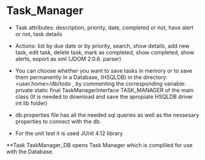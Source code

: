 # Task_Manager

- Task attributes: description, priority, date, completed or not, have alert or not, task details

- Actions: list by due date or by priority, search, show details, add new task, edit task,
           delete task, mark as completed, show completed, show alerts, export as xml (JDOM 2.0.6. parser)

- You can choose whether you want to save tasks in memory or to save them permanently in a Database,
  (HSQLDB) in the directory: <user.home>/db/todo , by commenting the corresponding variable:
  private static final TaskManagerInterface TASK_MANAGER of the main class
  (It is needed to download and save the apropiate HSQLDB driver int lib folder)

- db.properties file has all the needed sql queries as well as the nessesary properties to connect with the db.

- For the unit test it is used JUnit 4.12 library

**Task TaskManager_DB opens Task Manager which is compliled for use with the Database.
